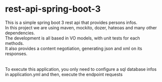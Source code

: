 # rest-api-spring-boot-3

This is a simple spring boot 3 rest api that provides persons infos. <br />
In this project we are using maven, mockito, dozer, hateoas and many other dependencies. <br />
The development is all based in VO models, with unit tests for each methods. <br />
It also provides a content negotiation, generating json and xml on its responses. <br />
<br /><br />
To execute this application, you only need to configure a sql database infos in application.yml and then, execute the endpoint requests<br /><br />
